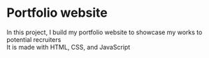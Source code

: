 # Portfolio website
In this project, I build my portfolio website to showcase my works
to potential recruiters <br>
It is made with HTML, CSS, and JavaScript
